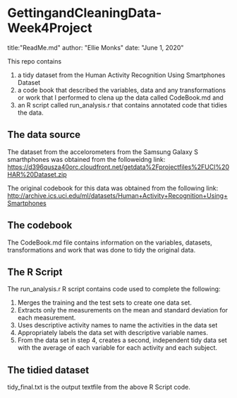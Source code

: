 # GettingandCleaningData-Week4Project
title:"ReadMe.md"
author: "Ellie Monks"
date: "June 1, 2020"

This repo contains 
1. a tidy dataset from the Human Activity Recognition Using Smartphones Dataset
2. a code book that described the variables, data and any transformations or work that I performed to clena up the data called CodeBook.md and 
3. an R script called run_analysis.r that contains annotated code that tidies the data. 

## The data source
The dataset from the accelorometers from the Samsung Galaxy S smarthphones was obtained from the followeidng link: 
https://d396qusza40orc.cloudfront.net/getdata%2Fprojectfiles%2FUCI%20HAR%20Dataset.zip

The original codebook for this data was obtained from the following link: 
http://archive.ics.uci.edu/ml/datasets/Human+Activity+Recognition+Using+Smartphones

## The codebook
The CodeBook.md file contains information on the variables, datasets, transformations and work that was done to tidy the original data. 

## The R Script
The run_analysis.r R script contains code used to complete the following:
1. Merges the training and the test sets to create one data set.
2. Extracts only the measurements on the mean and standard deviation for each measurement.
3. Uses descriptive activity names to name the activities in the data set
4. Appropriately labels the data set with descriptive variable names.
5. From the data set in step 4, creates a second, independent tidy data set with the average of each variable for each activity and each subject.

## The tidied dataset
tidy_final.txt is the output textfile from the above R Script code. 

